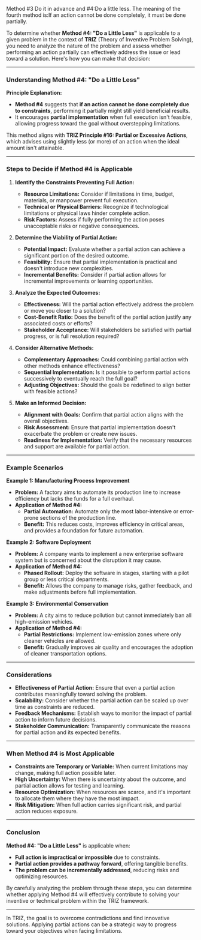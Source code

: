 Method #3 Do it in advance and #4:Do a little less.
The meaning of the fourth method is:If an action cannot be done
completely, it must be done partially.

To determine whether **Method #4: "Do a Little Less"** is applicable to a given problem in the context of **TRIZ** (Theory of Inventive Problem Solving), you need to analyze the nature of the problem and assess whether performing an action partially can effectively address the issue or lead toward a solution. Here's how you can make that decision:

---

### **Understanding Method #4: "Do a Little Less"**

**Principle Explanation:**

- **Method #4** suggests that **if an action cannot be done completely due to constraints**, performing it partially might still yield beneficial results.
- It encourages **partial implementation** when full execution isn't feasible, allowing progress toward the goal without overstepping limitations.

This method aligns with **TRIZ Principle #16: Partial or Excessive Actions**, which advises using slightly less (or more) of an action when the ideal amount isn't attainable.

---

### **Steps to Decide if Method #4 is Applicable**

1. **Identify the Constraints Preventing Full Action:**

   - **Resource Limitations:** Consider if limitations in time, budget, materials, or manpower prevent full execution.
   - **Technical or Physical Barriers:** Recognize if technological limitations or physical laws hinder complete action.
   - **Risk Factors:** Assess if fully performing the action poses unacceptable risks or negative consequences.

2. **Determine the Viability of Partial Action:**

   - **Potential Impact:** Evaluate whether a partial action can achieve a significant portion of the desired outcome.
   - **Feasibility:** Ensure that partial implementation is practical and doesn't introduce new complexities.
   - **Incremental Benefits:** Consider if partial action allows for incremental improvements or learning opportunities.

3. **Analyze the Expected Outcomes:**

   - **Effectiveness:** Will the partial action effectively address the problem or move you closer to a solution?
   - **Cost-Benefit Ratio:** Does the benefit of the partial action justify any associated costs or efforts?
   - **Stakeholder Acceptance:** Will stakeholders be satisfied with partial progress, or is full resolution required?

4. **Consider Alternative Methods:**

   - **Complementary Approaches:** Could combining partial action with other methods enhance effectiveness?
   - **Sequential Implementation:** Is it possible to perform partial actions successively to eventually reach the full goal?
   - **Adjusting Objectives:** Should the goals be redefined to align better with feasible actions?

5. **Make an Informed Decision:**

   - **Alignment with Goals:** Confirm that partial action aligns with the overall objectives.
   - **Risk Assessment:** Ensure that partial implementation doesn't exacerbate the problem or create new issues.
   - **Readiness for Implementation:** Verify that the necessary resources and support are available for partial action.

---

### **Example Scenarios**

**Example 1: Manufacturing Process Improvement**

- **Problem:** A factory aims to automate its production line to increase efficiency but lacks the funds for a full overhaul.
- **Application of Method #4:**
  - **Partial Automation:** Automate only the most labor-intensive or error-prone sections of the production line.
  - **Benefit:** This reduces costs, improves efficiency in critical areas, and provides a foundation for future automation.

**Example 2: Software Deployment**

- **Problem:** A company wants to implement a new enterprise software system but is concerned about the disruption it may cause.
- **Application of Method #4:**
  - **Phased Rollout:** Deploy the software in stages, starting with a pilot group or less critical departments.
  - **Benefit:** Allows the company to manage risks, gather feedback, and make adjustments before full implementation.

**Example 3: Environmental Conservation**

- **Problem:** A city aims to reduce pollution but cannot immediately ban all high-emission vehicles.
- **Application of Method #4:**
  - **Partial Restrictions:** Implement low-emission zones where only cleaner vehicles are allowed.
  - **Benefit:** Gradually improves air quality and encourages the adoption of cleaner transportation options.

---

### **Considerations**

- **Effectiveness of Partial Action:** Ensure that even a partial action contributes meaningfully toward solving the problem.
- **Scalability:** Consider whether the partial action can be scaled up over time as constraints are reduced.
- **Feedback Mechanisms:** Establish ways to monitor the impact of partial action to inform future decisions.
- **Stakeholder Communication:** Transparently communicate the reasons for partial action and its expected benefits.

---

### **When Method #4 is Most Applicable**

- **Constraints are Temporary or Variable:** When current limitations may change, making full action possible later.
- **High Uncertainty:** When there is uncertainty about the outcome, and partial action allows for testing and learning.
- **Resource Optimization:** When resources are scarce, and it's important to allocate them where they have the most impact.
- **Risk Mitigation:** When full action carries significant risk, and partial action reduces exposure.

---

### **Conclusion**

**Method #4: "Do a Little Less"** is applicable when:

- **Full action is impractical or impossible** due to constraints.
- **Partial action provides a pathway forward**, offering tangible benefits.
- **The problem can be incrementally addressed**, reducing risks and optimizing resources.

By carefully analyzing the problem through these steps, you can determine whether applying Method #4 will effectively contribute to solving your inventive or technical problem within the TRIZ framework.

---

In TRIZ, the goal is to overcome contradictions and find innovative solutions. Applying partial actions can be a strategic way to progress toward your objectives when facing limitations.